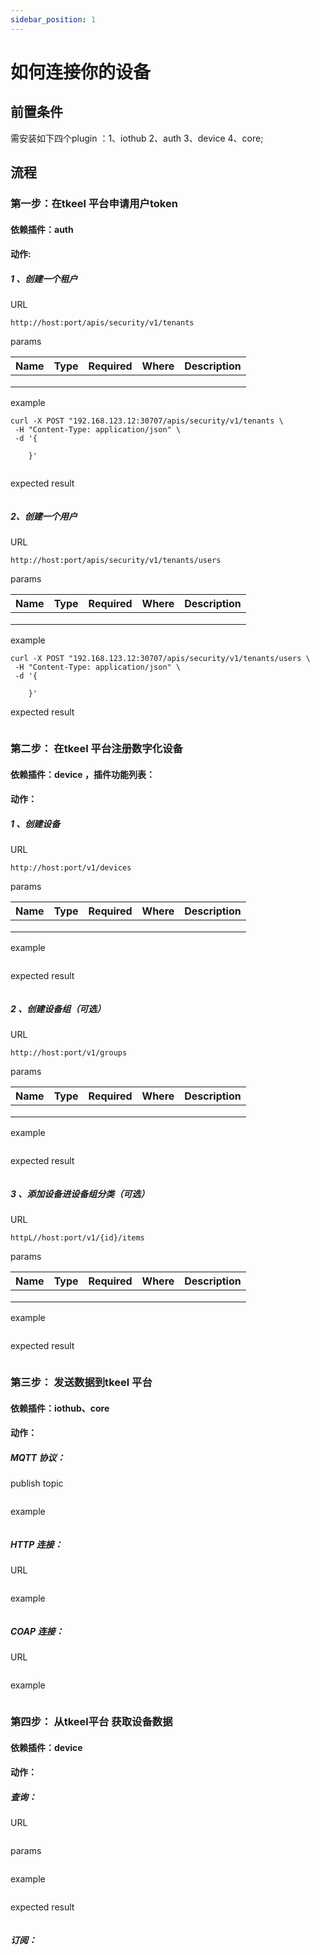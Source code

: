 ```yaml
---
sidebar_position: 1
---
```


# 如何连接你的设备

## 前置条件

需安装如下四个plugin ：1、iothub  2、auth 3、device 4、core;



## 流程



### 第一步：在tkeel 平台申请用户token



#### 依赖插件：auth
#### 动作:
##### 1 、创建一个租户   

URL

```
http://host:port/apis/security/v1/tenants
```

 params

| Name | Type | Required | Where | Description |
| ---- | ---- | -------- | ----- | ----------- |
|      |      |          |       |             |
|      |      |          |       |             |
|      |      |          |       |             |

example

```
curl -X POST "192.168.123.12:30707/apis/security/v1/tenants \
 -H "Content-Type: application/json" \
 -d '{
 
    }'
 
```

expected result 

```
```



##### 2、创建一个用户   

URL

```
http://host:port/apis/security/v1/tenants/users
```

params

| Name | Type | Required | Where | Description |
| ---- | ---- | -------- | ----- | ----------- |
|      |      |          |       |             |
|      |      |          |       |             |
|      |      |          |       |             |

example

```
curl -X POST "192.168.123.12:30707/apis/security/v1/tenants/users \
 -H "Content-Type: application/json" \
 -d '{
 
    }'
```

expected result

```
```



### 第二步： 在tkeel 平台注册数字化设备



#### 依赖插件：device ，插件功能列表：
#### 动作：
##### 1 、创建设备

URL

```
http://host:port/v1/devices
```

params

| Name | Type | Required | Where | Description |
| ---- | ---- | -------- | ----- | ----------- |
|      |      |          |       |             |
|      |      |          |       |             |
|      |      |          |       |             |

example

```
```

expected result

```
```



##### 2 、创建设备组（可选）

URL

```
http://host:port/v1/groups
```

params

| Name | Type | Required | Where | Description |
| ---- | ---- | -------- | ----- | ----------- |
|      |      |          |       |             |
|      |      |          |       |             |
|      |      |          |       |             |

example

```
```

expected result

```
```



##### 3 、添加设备进设备组分类（可选）

URL

```
httpL//host:port/v1/{id}/items
```

params

| Name | Type | Required | Where | Description |
| ---- | ---- | -------- | ----- | ----------- |
|      |      |          |       |             |
|      |      |          |       |             |
|      |      |          |       |             |

example

```

```

expected result

```

```



### 第三步： 发送数据到tkeel 平台



#### 依赖插件：iothub、core
#### 动作：
##### MQTT 协议：

publish topic

```

```

example

```
```



##### HTTP 连接：

URL

```

```

example

```
```



##### COAP 连接：

URL

```

```

example

```

```



### 第四步： 从tkeel平台 获取设备数据



#### 依赖插件：device
#### 动作：
##### 查询：

URL

```

```

params

```
```

example

```
```

expected result

```
```



##### 订阅：

```

```



